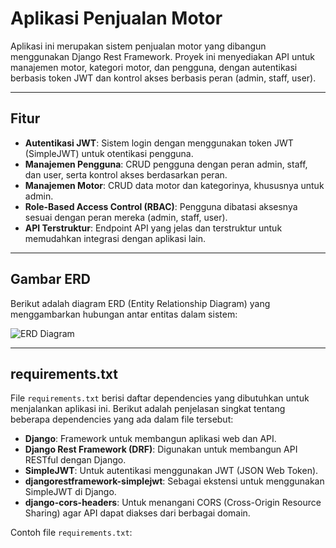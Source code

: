 # **Aplikasi Penjualan Motor**

Aplikasi ini merupakan sistem penjualan motor yang dibangun menggunakan Django Rest Framework. Proyek ini menyediakan API untuk manajemen motor, kategori motor, dan pengguna, dengan autentikasi berbasis token JWT dan kontrol akses berbasis peran (admin, staff, user).

---

## **Fitur**

- **Autentikasi JWT**: Sistem login dengan menggunakan token JWT (SimpleJWT) untuk otentikasi pengguna.
- **Manajemen Pengguna**: CRUD pengguna dengan peran admin, staff, dan user, serta kontrol akses berdasarkan peran.
- **Manajemen Motor**: CRUD data motor dan kategorinya, khususnya untuk admin.
- **Role-Based Access Control (RBAC)**: Pengguna dibatasi aksesnya sesuai dengan peran mereka (admin, staff, user).
- **API Terstruktur**: Endpoint API yang jelas dan terstruktur untuk memudahkan integrasi dengan aplikasi lain.

---

## **Gambar ERD**

Berikut adalah diagram ERD (Entity Relationship Diagram) yang menggambarkan hubungan antar entitas dalam sistem:

![ERD Diagram](path/to/erd-image.png)

---

## **requirements.txt**

File `requirements.txt` berisi daftar dependencies yang dibutuhkan untuk menjalankan aplikasi ini. Berikut adalah penjelasan singkat tentang beberapa dependencies yang ada dalam file tersebut:

- **Django**: Framework untuk membangun aplikasi web dan API.
- **Django Rest Framework (DRF)**: Digunakan untuk membangun API RESTful dengan Django.
- **SimpleJWT**: Untuk autentikasi menggunakan JWT (JSON Web Token).
- **djangorestframework-simplejwt**: Sebagai ekstensi untuk menggunakan SimpleJWT di Django.
- **django-cors-headers**: Untuk menangani CORS (Cross-Origin Resource Sharing) agar API dapat diakses dari berbagai domain.

Contoh file `requirements.txt`:


